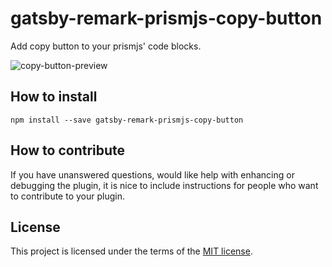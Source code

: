 # gatsby-remark-prismjs-copy-button

Add copy button to your prismjs' code blocks.

![copy-button-preview](./assets/copy-preview.gif)

## How to install

```shell
npm install --save gatsby-remark-prismjs-copy-button
```

## How to contribute

If you have unanswered questions, would like help with enhancing or debugging the plugin, it is nice to include instructions for people who want to contribute to your plugin.

## License

This project is licensed under the terms of the [MIT license](/LICENSE).
